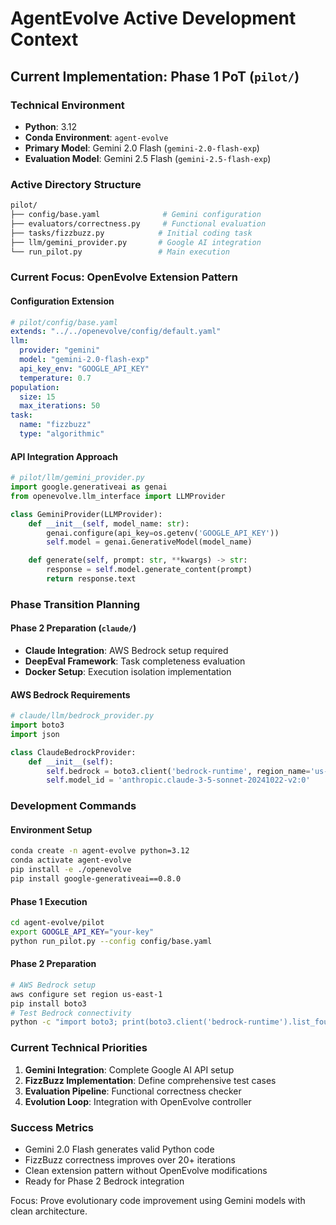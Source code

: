 # AgentEvolve Active Development Context

## Current Implementation: Phase 1 PoT (`pilot/`)

### Technical Environment
- **Python**: 3.12
- **Conda Environment**: `agent-evolve`
- **Primary Model**: Gemini 2.0 Flash (`gemini-2.0-flash-exp`)
- **Evaluation Model**: Gemini 2.5 Flash (`gemini-2.5-flash-exp`)

### Active Directory Structure
```bash
pilot/
├── config/base.yaml              # Gemini configuration
├── evaluators/correctness.py     # Functional evaluation
├── tasks/fizzbuzz.py            # Initial coding task
├── llm/gemini_provider.py       # Google AI integration
└── run_pilot.py                 # Main execution
```

### Current Focus: OpenEvolve Extension Pattern

#### Configuration Extension
```yaml
# pilot/config/base.yaml
extends: "../../openevolve/config/default.yaml"
llm:
  provider: "gemini"
  model: "gemini-2.0-flash-exp"
  api_key_env: "GOOGLE_API_KEY"
  temperature: 0.7
population:
  size: 15
  max_iterations: 50
task:
  name: "fizzbuzz"
  type: "algorithmic"
```

#### API Integration Approach
```python
# pilot/llm/gemini_provider.py
import google.generativeai as genai
from openevolve.llm_interface import LLMProvider

class GeminiProvider(LLMProvider):
    def __init__(self, model_name: str):
        genai.configure(api_key=os.getenv('GOOGLE_API_KEY'))
        self.model = genai.GenerativeModel(model_name)

    def generate(self, prompt: str, **kwargs) -> str:
        response = self.model.generate_content(prompt)
        return response.text
```

### Phase Transition Planning

#### Phase 2 Preparation (`claude/`)
- **Claude Integration**: AWS Bedrock setup required
- **DeepEval Framework**: Task completeness evaluation
- **Docker Setup**: Execution isolation implementation

#### AWS Bedrock Requirements
```python
# claude/llm/bedrock_provider.py
import boto3
import json

class ClaudeBedrockProvider:
    def __init__(self):
        self.bedrock = boto3.client('bedrock-runtime', region_name='us-east-1')
        self.model_id = 'anthropic.claude-3-5-sonnet-20241022-v2:0'
```

### Development Commands

#### Environment Setup
```bash
conda create -n agent-evolve python=3.12
conda activate agent-evolve
pip install -e ./openevolve
pip install google-generativeai==0.8.0
```

#### Phase 1 Execution
```bash
cd agent-evolve/pilot
export GOOGLE_API_KEY="your-key"
python run_pilot.py --config config/base.yaml
```

#### Phase 2 Preparation
```bash
# AWS Bedrock setup
aws configure set region us-east-1
pip install boto3
# Test Bedrock connectivity
python -c "import boto3; print(boto3.client('bedrock-runtime').list_foundation_models())"
```

### Current Technical Priorities
1. **Gemini Integration**: Complete Google AI API setup
2. **FizzBuzz Implementation**: Define comprehensive test cases
3. **Evaluation Pipeline**: Functional correctness checker
4. **Evolution Loop**: Integration with OpenEvolve controller

### Success Metrics
- Gemini 2.0 Flash generates valid Python code
- FizzBuzz correctness improves over 20+ iterations
- Clean extension pattern without OpenEvolve modifications
- Ready for Phase 2 Bedrock integration

Focus: Prove evolutionary code improvement using Gemini models with clean architecture.
